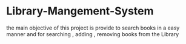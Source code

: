 # Library-Mangement-System
the main objective of this project is provide to search books in a easy manner and for searching , adding , removing books from the Library 
